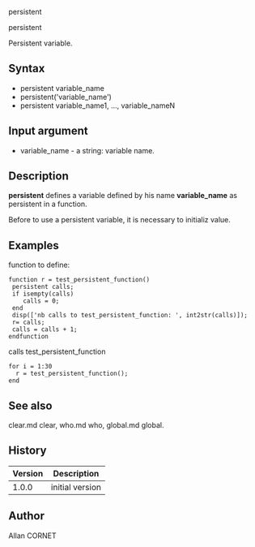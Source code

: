 



persistent


persistent

Persistent variable.

## Syntax

- persistent variable_name
- persistent('variable_name')
- persistent  variable_name1, ...,  variable_nameN

## Input argument

 - variable_name - a string: variable name.

## Description


  <p><b>persistent</b> defines a variable defined by his name <b>variable_name</b> as persistent in a function.</p>
  <p>Before to use a persistent variable, it is necessary to initializ value.</p>


## Examples

function to define:
```Nelson
function r = test_persistent_function()
 persistent calls;
 if isempty(calls)
    calls = 0;
 end 
 disp(['nb calls to test_persistent_function: ', int2str(calls)]);
 r= calls;
 calls = calls + 1;
endfunction
```
calls test_persistent_function
```Nelson
for i = 1:30
  r = test_persistent_function();
end
```

## See also

clear.md clear, who.md who, global.md global.
## History

|Version|Description|
|------|------|
|1.0.0|initial version|


## Author

Allan CORNET



